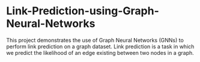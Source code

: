 # Link-Prediction-using-Graph-Neural-Networks
This project demonstrates the use of Graph Neural Networks (GNNs) to perform link prediction on a graph dataset. Link prediction is a task in which we predict the likelihood of an edge existing between two nodes in a graph.
